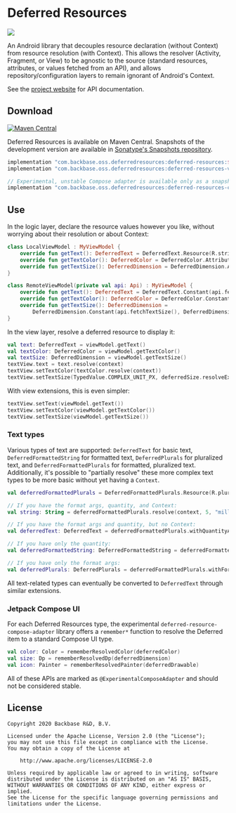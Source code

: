 # Deferred Resources
[![](https://github.com/Backbase/DeferredResources/workflows/CI/badge.svg?branch=main)](https://github.com/Backbase/DeferredResources/actions?query=workflow%3ACI+branch%3Amain)

An Android library that decouples resource declaration (without Context) from resource resolution
(with Context). This allows the resolver (Activity, Fragment, or View) to be agnostic to the source
(standard resources, attributes, or values fetched from an API), and allows repository/configuration
layers to remain ignorant of Android's Context.

See the [project website](https://backbase.github.io/DeferredResources/) for API documentation.

## Download
[![Maven Central](https://maven-badges.herokuapp.com/maven-central/com.backbase.oss.deferredresources/deferred-resources/badge.svg)](https://maven-badges.herokuapp.com/maven-central/com.backbase.oss.deferredresources/deferred-resources)

Deferred Resources is available on Maven Central. Snapshots of the development version are available
in [Sonatype's Snapshots
repository](https://oss.sonatype.org/#view-repositories;snapshots~browsestorage).

```groovy
implementation "com.backbase.oss.deferredresources:deferred-resources:$version"
implementation "com.backbase.oss.deferredresources:deferred-resources-view-extensions:$version"

// Experimental, unstable Compose adapter is available only as a snapshot:
implementation "com.backbase.oss.deferredresources:deferred-resources-compose-adapter:$version-SNAPSHOT"
```

## Use

In the logic layer, declare the resource values however you like, without worrying about their
resolution or about Context:
```kotlin
class LocalViewModel : MyViewModel {
    override fun getText(): DeferredText = DeferredText.Resource(R.string.someText)
    override fun getTextColor(): DeferredColor = DeferredColor.Attribute(R.attr.colorOnBackground)
    override fun getTextSize(): DeferredDimension = DeferredDimension.Attribute(R.attr.bodyTextSize)
}

class RemoteViewModel(private val api: Api) : MyViewModel {
    override fun getText(): DeferredText = DeferredText.Constant(api.fetchText())
    override fun getTextColor(): DeferredColor = DeferredColor.Constant(api.fetchTextColor())
    override fun getTextSize(): DeferredDimension =
        DeferredDimension.Constant(api.fetchTextSize(), DeferredDimension.Constant.Unit.SP)
}
```

In the view layer, resolve a deferred resource to display it:
```kotlin
val text: DeferredText = viewModel.getText()
val textColor: DeferredColor = viewModel.getTextColor()
val textSize: DeferredDimension = viewModel.getTextSize()
textView.text = text.resolve(context)
textView.setTextColor(textColor.resolve(context))
textView.setTextSize(TypedValue.COMPLEX_UNIT_PX, deferredSize.resolveExact(context))
```

With view extensions, this is even simpler:
```kotlin
textView.setText(viewModel.getText())
textView.setTextColor(viewModel.getTextColor())
textView.setTextSize(viewModel.getTextSize())
```

### Text types

Various types of text are supported: `DeferredText` for basic text, `DeferredFormattedString` for
formatted text, `DeferredPlurals` for pluralized text, and `DeferredFormattedPlurals` for formatted,
pluralized text. Additionally, it's possible to "partially resolve" these more complex text types to
be more basic without yet having a `Context`.

```kotlin
val deferredFormattedPlurals = DeferredFormattedPlurals.Resource(R.plurals.formatted_plurals)

// If you have the format args, quantity, and Context:
val string: String = deferredFormattedPlurals.resolve(context, 5, "million")

// If you have the format args and quantity, but no Context:
val deferredText: DeferredText = deferredFormattedPlurals.withQuantityAndFormatArgs(5, "million")

// If you have only the quantity:
val deferredFormattedString: DeferredFormattedString = deferredFormattedPlurals.withQuantity(5)

// If you have only the format args:
val deferredPlurals: DeferredPlurals = deferredFormattedPlurals.withFormatArgs("million")
```

All text-related types can eventually be converted to `DeferredText` through similar extensions.

### Jetpack Compose UI

For each Deferred Resources type, the experimental `deferred-resource-compose-adapter` library
offers a `remember*` function to resolve the Deferred item to a standard Compose UI type.

```kotlin
val color: Color = rememberResolvedColor(deferredColor)
val size: Dp = rememberResolvedDp(deferredDimension)
val icon: Painter = rememberResolvedPainter(deferredDrawable)
```

All of these APIs are marked as `@ExperimentalComposeAdapter` and should not be considered stable.

## License
```
Copyright 2020 Backbase R&D, B.V.

Licensed under the Apache License, Version 2.0 (the "License");
you may not use this file except in compliance with the License.
You may obtain a copy of the License at

    http://www.apache.org/licenses/LICENSE-2.0

Unless required by applicable law or agreed to in writing, software
distributed under the License is distributed on an "AS IS" BASIS,
WITHOUT WARRANTIES OR CONDITIONS OF ANY KIND, either express or implied.
See the License for the specific language governing permissions and
limitations under the License.
```
